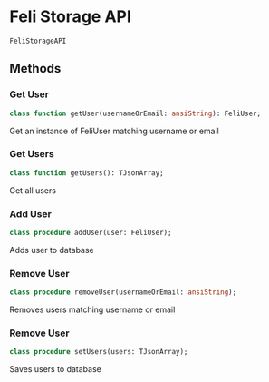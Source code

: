 # Feli Storage API
`FeliStorageAPI`

## Methods
### Get User
```pascal
class function getUser(usernameOrEmail: ansiString): FeliUser;
```
Get an instance of FeliUser matching username or email

### Get Users
```pascal
class function getUsers(): TJsonArray;
```
Get all users

### Add User
```pascal
class procedure addUser(user: FeliUser);
```
Adds user to database

### Remove User
```pascal
class procedure removeUser(usernameOrEmail: ansiString);
```
Removes users matching username or email

### Remove User
```pascal
class procedure setUsers(users: TJsonArray);
```
Saves users to database